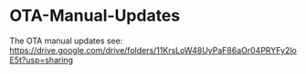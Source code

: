 # OTA-Manual-Updates

The OTA manual updates see: https://drive.google.com/drive/folders/11KrsLoW48UyPaF86aOr04PRYFy2loE5t?usp=sharing

